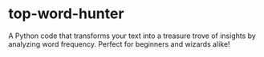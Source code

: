# top-word-hunter
A Python code that transforms your text into a treasure trove of insights by analyzing word frequency. Perfect for beginners and wizards alike!
